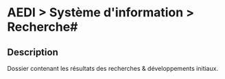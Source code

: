 # AEDI > Système d'information > Recherche#

## Description ##
Dossier contenant les résultats des recherches & développements initiaux.